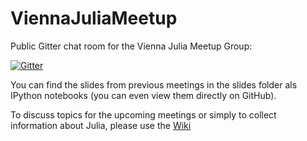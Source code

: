 # ViennaJuliaMeetup

Public Gitter chat room for the Vienna Julia Meetup Group:

[![Gitter](https://badges.gitter.im/Join%20Chat.svg)](https://gitter.im/rened/ViennaJuliaMeetup?utm_source=badge&utm_medium=badge&utm_campaign=pr-badge&utm_content=badge)

You can find the slides from previous meetings in the slides folder als IPython notebooks (you can even view them directly on GitHub).

To discuss topics for the upcoming meetings or simply to collect information about Julia, please use the [Wiki](https://github.com/rened/ViennaJuliaMeetup/wiki/Wiki-Startpage)
